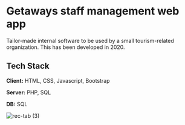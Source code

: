 # Getaways staff management web app

Tailor-made internal software to be used by a small tourism-related organization. 
This has been developed in 2020.


## Tech Stack

**Client:** HTML, CSS, Javascript, Bootstrap

**Server:** PHP, SQL

**DB:** SQL

![rec-tab (3)](https://user-images.githubusercontent.com/62842853/167224473-e9044567-7d48-4fb7-bf35-f55479eac506.gif)
